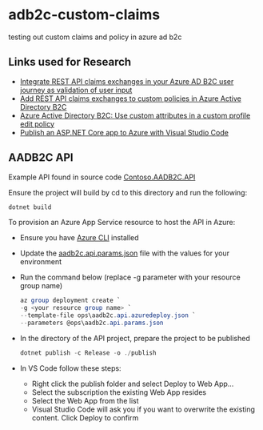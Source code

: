 # adb2c-custom-claims

testing out custom claims and policy in azure ad b2c

## Links used for Research

* [Integrate REST API claims exchanges in your Azure AD B2C user journey as validation of user input](https://docs.microsoft.com/en-us/azure/active-directory-b2c/rest-api-claims-exchange-dotnet)
* [Add REST API claims exchanges to custom policies in Azure Active Directory B2C](https://docs.microsoft.com/en-us/azure/active-directory-b2c/custom-policy-rest-api-claims-exchange)
* [Azure Active Directory B2C: Use custom attributes in a custom profile edit policy](https://docs.microsoft.com/en-us/azure/active-directory-b2c/custom-policy-custom-attributes)
* [Publish an ASP.NET Core app to Azure with Visual Studio Code](https://docs.microsoft.com/en-us/aspnet/core/tutorials/publish-to-azure-webapp-using-vscode?view=aspnetcore-3.1)

## AADB2C API

Example API found in source code [Contoso.AADB2C.API](src/Contoso.AADB2C.API)

Ensure the project will build by cd to this directory and run the following:

```powershell
dotnet build
```

To provision an Azure App Service resource to host the API in Azure:

* Ensure you have [Azure CLI](https://docs.microsoft.com/en-us/cli/azure/install-azure-cli?view=azure-cli-latest) installed
* Update the [aadb2c.api.params.json](ops/aadb2c.api.params.json) file with the values for your environment
* Run the command below (replace -g parameter with your resource group name)

    ```powershell
    az group deployment create `
    -g <your resource group name> `
    --template-file ops\aadb2c.api.azuredeploy.json `
    --parameters @ops\aadb2c.api.params.json
    ```

* In the directory of the API project, prepare the project to be published

    ```powershell
    dotnet publish -c Release -o ./publish
    ```

* In VS Code follow these steps:
  * Right click the publish folder and select Deploy to Web App...
  * Select the subscription the existing Web App resides
  * Select the Web App from the list
  * Visual Studio Code will ask you if you want to overwrite the existing content. Click Deploy to confirm
